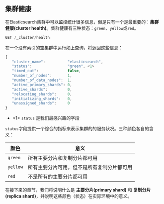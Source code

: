 ## 集群健康

在Elasticsearch集群中可以监控统计很多信息，但是只有一个是最重要的：**集群健康(cluster health)**。集群健康有三种状态：`green`、`yellow`或`red`。

```Javascript
GET /_cluster/health
```
在一个没有索引的空集群中运行如上查询，将返回这些信息：

```Javascript
{
   "cluster_name":          "elasticsearch",
   "status":                "green", <1>
   "timed_out":             false,
   "number_of_nodes":       1,
   "number_of_data_nodes":  1,
   "active_primary_shards": 0,
   "active_shards":         0,
   "relocating_shards":     0,
   "initializing_shards":   0,
   "unassigned_shards":     0
}
```
- <1> `status` 是我们最感兴趣的字段

`status`字段提供一个综合的指标来表示集群的的服务状况。三种颜色各自的含义：

| 颜色     | 意义                                       |
| -------- | ----------------------------------------  |
| `green`  | 所有主要分片和复制分片都可用 |
| `yellow` | 所有主要分片可用，但不是所有复制分片都可用 |
| `red`    | 不是所有的主要分片都可用                   |

在接下来的章节，我们将说明什么是 **主要分片(primary shard)** 和 **复制分片(replica shard)**，并说明这些颜色（状态）在实际环境中的意义。
